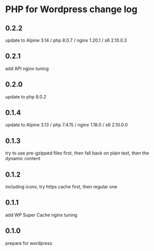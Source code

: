 # PHP for Wordpress change log

## 0.2.2

update to Alpine 3.14 / php 8.0.7 / nginx 1.20.1 / s6 2.10.0.3

## 0.2.1

add API nginx tuning

## 0.2.0

update to php 8.0.2

## 0.1.4

update to Alpine 3.13 / php 7.4.15 / nginx 1.18.0 / s6 2.10.0.0

## 0.1.3

try to use pre-gzipped files first, then fall back on plain text, then the dynamic content

## 0.1.2

including iconv, try https cache first, then regular one

## 0.1.1

add WP Super Cache nginx tuning

## 0.1.0

prepare for wordpress

